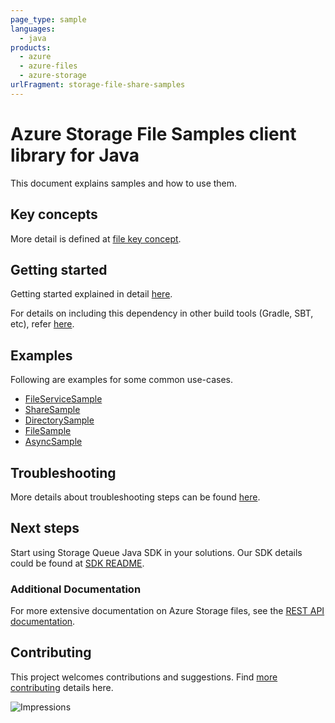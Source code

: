 ```yaml
---
page_type: sample
languages:
  - java
products:
  - azure
  - azure-files
  - azure-storage
urlFragment: storage-file-share-samples
---
```


# Azure Storage File Samples client library for Java
This document explains samples and how to use them.

## Key concepts
More detail is defined at [file key concept][file_key_concept].

## Getting started
Getting started explained in detail [here][SDK_README_GETTING_STARTED].

For details on including this dependency in other build tools (Gradle, SBT, etc), refer [here](https://central.sonatype.com/search?namespace=com.azure&name=azure-core).

## Examples
Following are examples for some common use-cases.

- [FileServiceSample][samples_file_service]
- [ShareSample][samples_share]
- [DirectorySample][samples_directory]
- [FileSample][samples_file]
- [AsyncSample][samples_async]


## Troubleshooting
More details about troubleshooting steps can be found [here][SDK_README_TROUBLESHOOTING].

## Next steps
Start using Storage Queue Java SDK in your solutions. Our SDK details could be found at [SDK README][SDK_README]. 

###  Additional Documentation
For more extensive documentation on Azure Storage files, see the [REST API documentation][storage_file_rest].

## Contributing
This project welcomes contributions and suggestions. Find [more contributing][SDK_README_CONTRIBUTING] details here.

<!-- LINKS -->
[SDK_README]: https://github.com/Azure/azure-sdk-for-java/blob/main/sdk/storage/azure-storage-file-share/README.md
[SDK_README_GETTING_STARTED]: https://github.com/Azure/azure-sdk-for-java/blob/main/sdk/storage/azure-storage-file-share/README.md#getting-started
[SDK_README_CONTRIBUTING]: https://github.com/Azure/azure-sdk-for-java/blob/main/sdk/storage/azure-storage-file-share/README.md#contributing
[samples_file_service]: https://github.com/Azure/azure-sdk-for-java/blob/main/sdk/storage/azure-storage-file-share/src/samples/java/com/azure/storage/file/share/ShareServiceSample.java
[samples_share]: https://github.com/Azure/azure-sdk-for-java/blob/main/sdk/storage/azure-storage-file-share/src/samples/java/com/azure/storage/file/share/ShareSample.java
[samples_directory]: https://github.com/Azure/azure-sdk-for-java/blob/main/sdk/storage/azure-storage-file-share/src/samples/java/com/azure/storage/file/share/DirectorySample.java
[samples_file]: https://github.com/Azure/azure-sdk-for-java/blob/main/sdk/storage/azure-storage-file-share/src/samples/java/com/azure/storage/file/share/FileSample.java
[samples_async]: https://github.com/Azure/azure-sdk-for-java/blob/main/sdk/storage/azure-storage-file-share/src/samples/java/com/azure/storage/file/share/AsyncSample.java
[storage_file_rest]: https://docs.microsoft.com/rest/api/storageservices/file-service-rest-api
[error_codes]: https://docs.microsoft.com/rest/api/storageservices/blob-service-error-codes
[file_key_concept]: https://github.com/Azure/azure-sdk-for-java/blob/main/sdk/storage/azure-storage-file-share/README.md#key-concepts
[samples]: java/samples/
[SDK_README_GETTING_STARTDED]: https://github.com/Azure/azure-sdk-for-java/blob/main/sdk/storage/azure-storage-file-share/README.md#getting-started
[SDK_README_TROUBLESHOOTING]: https://github.com/Azure/azure-sdk-for-java/blob/main/sdk/storage/azure-storage-file-share/README.md#troubleshooting

![Impressions](https://azure-sdk-impressions.azurewebsites.net/api/impressions/azure-sdk-for-java%2Fsdk%2Fstorage%2Fazure-storage-file-share%2Fsrc%2Fsamples%2FREADME.png)
